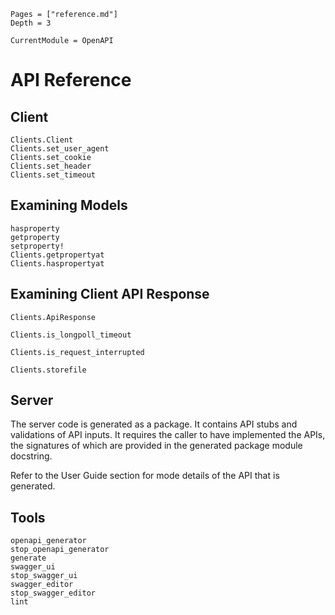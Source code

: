 ```@contents
Pages = ["reference.md"]
Depth = 3
```

```@meta
CurrentModule = OpenAPI
```

# API Reference

## Client

```@docs
Clients.Client
Clients.set_user_agent
Clients.set_cookie
Clients.set_header
Clients.set_timeout
```

## Examining Models

```@docs
hasproperty
getproperty
setproperty!
Clients.getpropertyat
Clients.haspropertyat
```

## Examining Client API Response

```@docs
Clients.ApiResponse
```

```@docs
Clients.is_longpoll_timeout
```

```@docs
Clients.is_request_interrupted
```

```@docs
Clients.storefile
```

## Server

The server code is generated as a package. It contains API stubs and validations of API inputs. It requires the caller to
have implemented the APIs, the signatures of which are provided in the generated package module docstring.

Refer to the User Guide section for mode details of the API that is generated.

## Tools

```@docs
openapi_generator
stop_openapi_generator
generate
swagger_ui
stop_swagger_ui
swagger_editor
stop_swagger_editor
lint
```